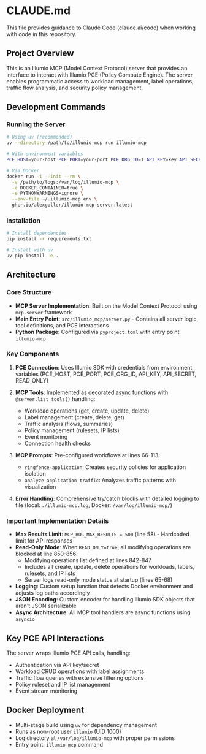 # CLAUDE.md

This file provides guidance to Claude Code (claude.ai/code) when working with code in this repository.

## Project Overview

This is an Illumio MCP (Model Context Protocol) server that provides an interface to interact with Illumio PCE (Policy Compute Engine). The server enables programmatic access to workload management, label operations, traffic flow analysis, and security policy management.

## Development Commands

### Running the Server

```bash
# Using uv (recommended)
uv --directory /path/to/illumio-mcp run illumio-mcp

# With environment variables
PCE_HOST=your-host PCE_PORT=your-port PCE_ORG_ID=1 API_KEY=key API_SECRET=secret uv run illumio-mcp

# Via Docker
docker run -i --init --rm \
  -v /path/to/logs:/var/log/illumio-mcp \
  -e DOCKER_CONTAINER=true \
  -e PYTHONWARNINGS=ignore \
  --env-file ~/.illumio-mcp.env \
  ghcr.io/alexgoller/illumio-mcp-server:latest
```

### Installation

```bash
# Install dependencies
pip install -r requirements.txt

# Install with uv
uv pip install -e .
```

## Architecture

### Core Structure

- **MCP Server Implementation**: Built on the Model Context Protocol using `mcp.server` framework
- **Main Entry Point**: `src/illumio_mcp/server.py` - Contains all server logic, tool definitions, and PCE interactions
- **Python Package**: Configured via `pyproject.toml` with entry point `illumio-mcp`

### Key Components

1. **PCE Connection**: Uses Illumio SDK with credentials from environment variables (PCE_HOST, PCE_PORT, PCE_ORG_ID, API_KEY, API_SECRET, READ_ONLY)

2. **MCP Tools**: Implemented as decorated async functions with `@server.list_tools()` handling:
   - Workload operations (get, create, update, delete)
   - Label management (create, delete, get)
   - Traffic analysis (flows, summaries)
   - Policy management (rulesets, IP lists)
   - Event monitoring
   - Connection health checks

3. **MCP Prompts**: Pre-configured workflows at lines 66-113:
   - `ringfence-application`: Creates security policies for application isolation
   - `analyze-application-traffic`: Analyzes traffic patterns with visualization

4. **Error Handling**: Comprehensive try/catch blocks with detailed logging to file (local: `./illumio-mcp.log`, Docker: `/var/log/illumio-mcp/`)

### Important Implementation Details

- **Max Results Limit**: `MCP_BUG_MAX_RESULTS = 500` (line 58) - Hardcoded limit for API responses
- **Read-Only Mode**: When `READ_ONLY=true`, all modifying operations are blocked at line 850-856
  - Modifying operations list defined at lines 842-847
  - Includes all create, update, delete operations for workloads, labels, rulesets, and IP lists
  - Server logs read-only mode status at startup (lines 65-68)
- **Logging**: Custom setup function that detects Docker environment and adjusts log paths accordingly
- **JSON Encoding**: Custom encoder for handling Illumio SDK objects that aren't JSON serializable
- **Async Architecture**: All MCP tool handlers are async functions using `asyncio`

## Key PCE API Interactions

The server wraps Illumio PCE API calls, handling:
- Authentication via API key/secret
- Workload CRUD operations with label assignments
- Traffic flow queries with extensive filtering options
- Policy ruleset and IP list management
- Event stream monitoring

## Docker Deployment

- Multi-stage build using `uv` for dependency management
- Runs as non-root user `illumio` (UID 1000)
- Log directory at `/var/log/illumio-mcp` with proper permissions
- Entry point: `illumio-mcp` command